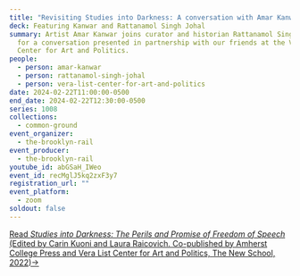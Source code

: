 ```yaml
---
title: "Revisiting Studies into Darkness: A conversation with Amar Kanwar"
deck: Featuring Kanwar and Rattanamol Singh Johal
summary: Artist Amar Kanwar joins curator and historian Rattanamol Singh Johal
  for a conversation presented in partnership with our friends at the Vera List
  Center for Art and Politics.
people:
  - person: amar-kanwar
  - person: rattanamol-singh-johal
  - person: vera-list-center-for-art-and-politics
date: 2024-02-22T11:00:00-0500
end_date: 2024-02-22T12:30:00-0500
series: 1008
collections:
  - common-ground
event_organizer:
  - the-brooklyn-rail
event_producer:
  - the-brooklyn-rail
youtube_id: abGSaH_IWeo
event_id: recMglJ5kq2zxF3y7
registration_url: ""
event_platform:
  - zoom
soldout: false
---
```

[Read *Studies into Darkness: The Perils and Promise of Freedom of Speech* (Edited by Carin Kuoni and Laura Raicovich. Co-published by Amherst College Press and Vera List Center for Art and Politics, The New School, 2022)→](https://www.veralistcenter.org/publications/studies-into-darkness-the-perils-and-promise-of-freedom-of-speech)